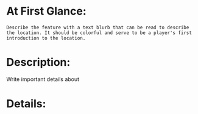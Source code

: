 # At First Glance:
	Describe the feature with a text blurb that can be read to describe the location. It should be colorful and serve to be a player's first introduction to the location.
# Description:
Write important details about 
# Details:

